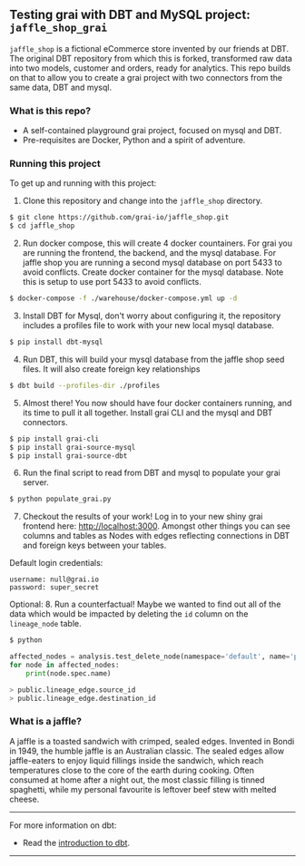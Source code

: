 ## Testing grai with DBT and MySQL project: `jaffle_shop_grai`

`jaffle_shop` is a fictional eCommerce store invented by our friends at DBT. The original DBT repository from which this is forked, transformed raw data into two models, customer and orders, ready for analytics. This repo builds on that to allow you to create a grai project with two connectors from the same data, DBT and mysql. 

### What is this repo?
- A self-contained playground grai project, focused on mysql and DBT.
- Pre-requisites are Docker, Python and a spirit of adventure.

### Running this project
To get up and running with this project:

1. Clone this repository and change into the `jaffle_shop` directory.
```bash
$ git clone https://github.com/grai-io/jaffle_shop.git
$ cd jaffle_shop
```

2. Run docker compose, this will create 4 docker countainers. For grai you are running the frontend, the backend, and the mysql database. For jaffle shop you are running a second mysql database on port 5433 to avoid conflicts.
Create docker container for the mysql database. Note this is setup to use port 5433 to avoid conflicts. 
```bash
$ docker-compose -f ./warehouse/docker-compose.yml up -d
```

3. Install DBT for Mysql, don't worry about configuring it, the repository includes a profiles file to work with your new local mysql database.
```bash
$ pip install dbt-mysql
```

4. Run DBT, this will build your mysql database from the jaffle shop seed files. It will also create foreign key relationships
```bash
$ dbt build --profiles-dir ./profiles
```

5. Almost there! You now should have four docker containers running, and its time to pull it all together. Install grai CLI and the mysql and DBT connectors.
```bash
$ pip install grai-cli
$ pip install grai-source-mysql
$ pip install grai-source-dbt
```

6. Run the final script to read from DBT and mysql to populate your grai server.
```bash
$ python populate_grai.py
```

7. Checkout the results of your work! Log in to your new shiny grai frontend here: [http://localhost:3000](http://localhost:3000). Amongst other things you can see columns and tables as Nodes with edges reflecting connections in DBT and foreign keys between your tables.

Default login credentials:

```
username: null@grai.io
password: super_secret
```

Optional:
8. Run a counterfactual! Maybe we wanted to find out all of the data which would be impacted by deleting the `id` column on the `lineage_node` table.

```bash
$ python
```

```python
affected_nodes = analysis.test_delete_node(namespace='default', name='public.lineage_node.id')
for node in affected_nodes:
    print(node.spec.name)

> public.lineage_edge.source_id
> public.lineage_edge.destination_id
```

### What is a jaffle?
A jaffle is a toasted sandwich with crimped, sealed edges. Invented in Bondi in 1949, the humble jaffle is an Australian classic. The sealed edges allow jaffle-eaters to enjoy liquid fillings inside the sandwich, which reach temperatures close to the core of the earth during cooking. Often consumed at home after a night out, the most classic filling is tinned spaghetti, while my personal favourite is leftover beef stew with melted cheese.

---
For more information on dbt:
- Read the [introduction to dbt](https://docs.getdbt.com/docs/introduction).
---

